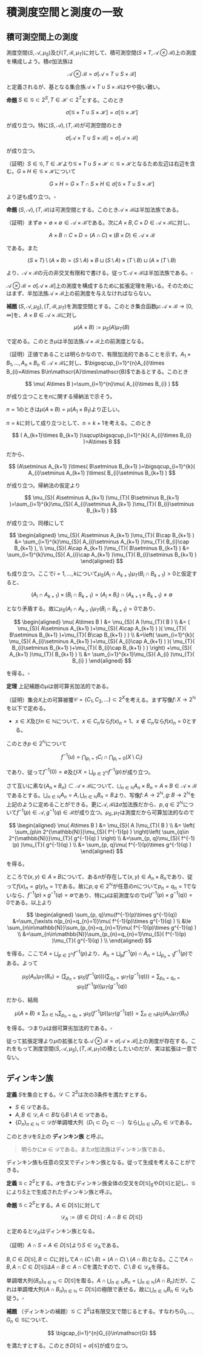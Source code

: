 
# 積測度空間と測度の一致



## 積可測空間上の測度

測度空間$( S, \mathscr{A}, \mu_{S} )$及び$( T, \mathscr{B}, \mu_{T} )$に対して、積可測空間$( S\times T, \mathscr{A}\otimes\mathscr{B} )$上の測度を構成しよう。積$\sigma$加法族は

$$
\mathscr{A}\otimes\mathscr{B}=\sigma\lbrack \mathscr{A}\times T\cup S\times\mathscr{B} \rbrack
$$

と定義されるが、基となる集合族$\mathscr{A}\times T\cup S\times\mathscr{B}$はやや扱い難い。

__命題__ $S\in\mathscr{G}\subset 2^{S}, T\in\mathscr{H}\subset 2^{T}$とする。このとき

$$
\sigma\lbrack \mathscr{G}\times T\cup S\times\mathscr{H} \rbrack = \sigma\lbrack \mathscr{G}\times\mathscr{H} \rbrack
$$

が成り立つ。特に$( S, \mathscr{A} ), ( T, \mathscr{B} )$が可測空間のとき

$$
\sigma\lbrack \mathscr{A}\times T\cup S\times\mathscr{B} \rbrack = \sigma\lbrack \mathscr{A}\times\mathscr{B} \rbrack
$$

が成り立つ。

（証明）$S\in\mathscr{G}, T\in\mathscr{H}$より$\mathscr{G}\times T\cup S\times\mathscr{H} \subset \mathscr{G}\times\mathscr{H}$となるため左辺は右辺を含む。$G\times H\in\mathscr{G}\times\mathscr{H}$について

$$
G\times H=G\times T\cap S\times H\in\sigma\lbrack \mathscr{G}\times T\cup S\times\mathscr{H} \rbrack
$$

より逆も成り立つ。$\square$

__命題__ $( S, \mathscr{A} ), ( T, \mathscr{B} )$は可測空間とする。このとき$\mathscr{A}\times\mathscr{B}$は半加法族である。

（証明）まず$\emptyset=\emptyset\times\emptyset\in\mathscr{A}\times\mathscr{B}$である。次に$A\times B, C\times D\in\mathscr{A}\times\mathscr{B}$に対し、

$$
A\times B\cap C\times D=( A\cap C )\times( B\times D )\in\mathscr{A}\times\mathscr{B}
$$

である。また

$$
( S\times T )\setminus( A\times B )=( S\setminus A )\times B\sqcup( S\setminus A )\times( T\setminus B )\sqcup( A\times( T\setminus B )
$$

より、$\mathscr{A}\times\mathscr{B}$の元の非交叉有限和で書ける。従って$\mathscr{A}\times\mathscr{B}$は半加法族である。$\square$

$\mathscr{A}\otimes\mathscr{B}=\sigma\lbrack \mathscr{A}\times\mathscr{B} \rbrack$上の測度を構成するために拡張定理を用いる。そのためにはまず、半加法族$\mathscr{A}\times\mathscr{B}$上の前測度を与えなければならない。

__補題__ $( S, \mathscr{A}, \mu_{S} ), ( T, \mathscr{B}, \mu_{T} )$を測度空間とする。このとき集合函数$\mu\colon\mathscr{A}\times\mathscr{B}\rightarrow\lbrack 0, \infty \rbrack$を、$A\times B\in\mathscr{A}\times\mathscr{B}$に対し

$$
\mu( A\times B ):=\mu_{S}( A )\mu_{T}( B )
$$

で定める。このとき$\mu$は半加法族$\mathscr{A}\times\mathscr{B}$上の前測度となる。

（証明）正値であることは明らかなので、有限加法的であることを示す。$A_{1}\times B_{1}, \dotsc, A_{n}\times B_{n}\in\mathscr{A}\times\mathscr{B}$に対し、$\bigsqcup_{i=1}^{n}A_{i}\times B_{i}=A\times B\in\mathscr{A}\times\mathscr{B}$であるとする。このとき

$$
\mu( A\times B )=\sum_{i=1}^{n}\mu( A_{i}\times B_{i} )
$$

が成り立つことを$n$に関する帰納法で示そう。

$n=1$のときは$\mu( A\times B )=\mu( A_{1}\times B_{1} )$より正しい。

$n=k$に対して成り立つとして、$n=k+1$を考える。このとき

$$
( A_{k+1}\times B_{k+1} )\sqcup\bigsqcup_{i=1}^{k}( A_{i}\times B_{i} )=A\times B
$$

だから、

$$
(A\setminus A_{k+1} )\times( B\setminus B_{k+1} )=\bigsqcup_{i=1}^{k}( A_{i}\setminus A_{k+1} )\times( B_{i}\setminus B_{k+1} )
$$

が成り立つ。帰納法の仮定より

$$
\mu_{S}( A\setminus A_{k+1} )\mu_{T}( B\setminus B_{k+1} )=\sum_{i=1}^{k}\mu_{S}( A_{i}\setminus A_{k+1} )\mu_{T}( B_{i}\setminus B_{k+1} )
$$

が成り立つ。同様にして

$$
\begin{aligned}
\mu_{S}( A\setminus A_{k+1} )\mu_{T}( B\cap B_{k+1} ) &= \sum_{i=1}^{k}\mu_{S}( A_{i}\setminus A_{k+1} )\mu_{T}( B_{i}\cap B_{k+1} ), \\
\mu_{S}( A\cap A_{k+1} )\mu_{T}( B\setminus B_{k+1} ) &= \sum_{i=1}^{k}\mu_{S}( A_{i}\cap A_{k+1} )\mu_{T}( B_{i}\setminus B_{k+1} )
\end{aligned}
$$

も成り立つ。ここで$i=1, \dotsc, k$について$\mu_{S}( A_{i}\cap A_{k+1} )\mu_{T}( B_{i}\cap B_{k+1} )\gt 0$と仮定すると、

$$
( A_{i}\cap A_{k+1} )\times( B_{i}\cap B_{k+1} )=( A_{i}\times B_{i} )\cap( A_{k+1}\times B_{k+1} )\neq\emptyset
$$

となり矛盾する。故に$\mu_{S}( A_{i}\cap A_{k+1} )\mu_{T}( B_{i}\cap B_{k+1} )=0$であり、

$$
\begin{aligned} \mu( A\times B ) &= \mu_{S}( A )\mu_{T}( B ) \\
&= ( \mu_{S}( A\setminus A_{k+1} )+\mu_{S}( A\cap A_{k+1} ) )( \mu_{T}( B\setminus B_{k+1} )+\mu_{T}( B\cap B_{k+1} ) ) \\
&=\left( \sum_{i=1}^{k}( \mu_{S}( A_{i}\setminus A_{k+1} )+\mu_{S}( A_{i}\cap A_{k+1} ) )( \mu_{T}( B_{i}\setminus B_{k+1} )+\mu_{T}( B_{i}\cap B_{k+1} ) ) \right) +\mu_{S}( A_{k+1} )\mu_{T}( B_{k+1} ) \\
 &= \sum_{i=1}^{k+1}\mu_{S}( A_{i} )\mu_{T}( B_{i} )
\end{aligned}
$$

を得る。$\square$

__定理__ 上記補題の$\mu$は弱可算劣加法的である。

（証明）集合$X$上の可算被覆$\mathscr{C}=\lbrace C_{1}, C_{2}, \dotsc \rbrace\subset 2^{X}$を考える。まず写像$f\colon X\rightarrow 2^{\mathbb{N}}$を以下で定める。

- $x\in X$及び$n\in\mathbb{N}$について、$x\in C_{n}$なら$f(x)_{n}=1$、$x\notin C_{n}$なら$f(x)_{n}=0$とする。

このとき$p\in 2^{\mathbb{N}}$について

$$
f^{-1}(u)=\bigcap_{p_{i}=1}C_{i}\cap\bigcap_{p_{i}=0}( X\setminus C_{i} )
$$

であり、従って$f^{-1}( 0 )=\emptyset$及び$X=\bigsqcup_{p\in 2^{\mathbb{N}}}f^{-1}(p)$が成り立つ。

さて互いに素な$\lbrace A_{n}\times B_{n} \rbrace\subset\mathscr{A}\times\mathscr{B}$について、$\bigsqcup_{n\in\mathbb{N}}A_{n}\times B_{n}=A\times B\in\mathscr{A}\times\mathscr{B}$であるとする。$\bigcup_{n\in\mathbb{N}}A_{n}=A, \bigcup_{n\in\mathbb{N}}B_{n}=B$より、写像$f\colon A\rightarrow 2^{\mathbb{N}}, g\colon B\rightarrow 2^{\mathbb{N}}$を上記のように定めることができる。更に$\mathscr{A}, \mathscr{B}$は$\sigma$加法族だから、$p, q\in 2^{\mathbb{N}}$について$f^{-1}(p)\in\mathscr{A}, g^{-1}(q)\in\mathscr{B}$が成り立つ。$\mu_{S}, \mu_{T}$は測度だから可算加法的なので

$$
\begin{aligned}
\mu( A\times B ) &= \mu_{S}( A )\mu_{T}( B ) \\
&= \left( \sum_{p\in 2^{\mathbb{N}}}\mu_{S}( f^{-1}(p) ) \right)\left( \sum_{q\in 2^{\mathbb{N}}}\mu_{T}( g^{-1}(q) ) \right) \\
&=\sum_{p, q}\mu_{S}( f^{-1}(p) )\mu_{T}( g^{-1}(q) ) \\
&= \sum_{p, q}\mu( f^{-1}(p)\times g^{-1}(q) )
\end{aligned}
$$

を得る。

ところで$( x, y )\in A\times B$について、ある$n$が存在して$( x, y )\in A_{n}\times B_{n}$であり、従って$f( x )_{n}=g( y )_{n}=1$である。故に$p, q\in 2^{\mathbb{N}}$が任意の$n$について$p_{n}=q_{n}=1$でないなら、$f^{-1}(p)\times g^{-1}(q)=\emptyset$であり、特に$\mu$は前測度なので$\mu( f^{-1}(p)\times g^{-1}(q) )=0$である。以上より

$$
\begin{aligned}
\sum_{p, q}\mu(f^{-1}(p)\times g^{-1}(q)) &=\sum_{\exists n(p_{n}=q_{n}=1)}\mu( f^{-1}(p)\times g^{-1}(q) ) \\
&\le \sum_{n\in\mathbb{N}}\sum_{p_{n}=q_{n}=1}\mu( f^{-1}(p)\times g^{-1}(q) ) \\
&=\sum_{n\in\mathbb{N}}\sum_{p_{n}=q_{n}=1}\mu_{S}( f^{-1}(p) )\mu_{T}( g^{-1}(q) ) \\
\end{aligned}
$$

を得る。ここで$A=\bigsqcup_{p\in 2^{\mathbb{N}}}f^{-1}(p)$より、$A_{n}=\bigsqcup_{p}f^{-1}(p)\cap A_{n}=\bigsqcup_{p_{n}=1}f^{-1}(p)$である。よって

$$
\mu_{S}(A_{n})\mu_{T}(B_{n})=\left(\sum_{p_{n}=1}\mu_{S}(f^{-1}(p))\right)\left(\sum_{q_{n}=1}\mu_{T}(g^{-1}(q))\right)=\sum_{p_{n}=q_{n}=1}\mu_{S}(f^{-1}(p))\mu_{T}(g^{-1}(q))
$$

だから、結局

$$
\mu(A\times B)\le\sum_{n\in\mathbb{N}}\sum_{p_{n}=q_{n}=1}\mu_{S}( f^{-1}(p) )\mu_{T}( g^{-1}(q) )=\sum_{n\in\mathbb{N}}\mu_{S}(A_{n})\mu_{T}(B_{n})
$$

を得る。つまり$\mu$は弱可算劣加法的である。$\square$

従って拡張定理より$\mu$の拡張となる$\mathscr{A}\otimes\mathscr{B}=\sigma\lbrack \mathscr{A}\times\mathscr{B} \rbrack$上の測度が存在する。これをもって測度空間$( S, \mathscr{A}, \mu_{S} ), ( T, \mathscr{B}, \mu_{T} )$の積としたいのだが、実は拡張は一意でない。




## ディンキン族

__定義__ $S$を集合とする。$\mathscr{D}\subset 2^{S}$は次の3条件を満たすとする。

- $S\in\mathscr{D}$である。
- $A, B\in\mathscr{D}, A\subset B$なら$B\setminus A\in\mathscr{D}$である。
- $\lbrace D_{n} \rbrace_{n\in\mathbb{N}}\subset\mathscr{D}$が単調増大列（$D_{1}\subset D_{2}\subset\dotsm$）なら$\bigcup_{n\in\mathbb{N}}D_{n}\in\mathscr{D}$である。

このとき$\mathscr{D}$を$S$上の **ディンキン族** と呼ぶ。

> 明らかに$\emptyset\in\mathscr{D}$である。また$\sigma$加法族はディンキン族である。

ディンキン族も任意の交叉でディンキン族となる。従って生成を考えることができる。

__定義__ $\mathscr{G}\subset 2^{S}$とする。$\mathscr{S}$を含むディンキン族全体の交叉を$D\lbrack \mathscr{G} \rbrack_{S}$や$D\lbrack \mathscr{G} \rbrack$と記し、$\mathscr{G}$により$S$上で生成されたディンキン族と呼ぶ。

__命題__ $\mathscr{G}\subset 2^{S}$とする。$A\in D\lbrack \mathscr{G} \rbrack$に対して

$$
\mathscr{D}_{A}:=\lbrace B\in D\lbrack \mathscr{G} \rbrack : A\cap B\in D\lbrack \mathscr{G} \rbrack \rbrace
$$

と定めると$\mathscr{D}_{A}$はディンキン族となる。

（証明）$A\cap S= A\in D\lbrack \mathscr{G} \rbrack$より$S\in\mathscr{D}_{A}$である。

$B, C\in D\lbrack \mathscr{G} \rbrack, B\subset C$に対して$A\cap ( C\setminus B )=( A\cap C )\setminus( A\cap B )$となる。ここで$A\cap B, A\cap C\in D\lbrack \mathscr{G} \rbrack$は$A\cap B\subset A\cap C$を満たすので、$C\setminus B\in\mathscr{D}_{A}$を得る。

単調増大列$\lbrace B_{n} \rbrace_{n\in\mathbb{N}}\subset D\lbrack \mathscr{G} \rbrack$を取る。$A\cap\bigcup_{n\in\mathbb{N}}B_{n}=\bigcup_{n\in\mathbb{N}}( A\cap B_{n} )$だが、これは単調増大列$\lbrace A\cap B_{n} \rbrace_{n\in\mathbb{N}}\subset D\lbrack \mathscr{G} \rbrack$の極限で表せる。故に$\bigcup_{n\in\mathbb{N}}B_{n}\in\mathscr{D}_{A}$も従う。$\square$

__補題__ （ディンキンの補題）$\mathscr{G}\subset 2^{S}$は有限交叉で閉じるとする。すなわち$G_{1}, \dotsc, G_{n}\in\mathscr{G}$について、

$$
\bigcap_{i=1}^{n}G_{i}\in\mathscr{G}
$$

を満たすとする。このとき$D\lbrack \mathscr{G} \rbrack=\sigma\lbrack \mathscr{G} \rbrack$が成り立つ。

<!--

\begin{proof}
（証明）$\sigma$加法族はディンキン族であるから、最小性より$D\lbrack \mathscr{G} \rbrack\subset\sigma\lbrack \mathscr{G} \rbrack$である。
逆は$D\lbrack \mathscr{G} \rbrack$が$\sigma$加法族であることを示せばよい。

$A\in\mathscr{G}$とする。
任意の$G\in\mathscr{G}$に対し仮定より$A\cap G\in\mathscr{G}\subset D\lbrack \mathscr{G} \rbrack$であるから$\mathscr{G}\subset\mathscr{D}_{A}$が分かる。
$\mathscr{D}_{A}$はディンキン族だから最小性より$D\lbrack \mathscr{G} \rbrack\subset\mathscr{D}_{A}$を得る。
逆も定義より明らかなので、$A\in\mathscr{G}$は$D\lbrack \mathscr{G} \rbrack=\mathscr{D}_{A}$を満たす。

ここで
\[ \mathscr{D}:=\lbrace A\in D\lbrack \mathscr{G} \rbrack : \mathscr{D}_{A}=D\lbrack \mathscr{G} \rbrack \rbrace \]
と定める。上の議論より$\mathscr{G}\subset\mathscr{D}$となる。そこで$\mathscr{D}$が$S$上のディンキン族となることを示そう。
$\mathscr{D}_{X}=D\lbrack \mathscr{G} \rbrack$より$X\in\mathscr{D}$である。$A, B\in\mathscr{D}, A\subset B$とする。
$G\in\mathscr{G}$に対し$G\cap( B\setminus A )=( G\cap B )\setminus( G\cap A )\in D\lbrack \mathscr{G} \rbrack$が成り立つ。
故に$\mathscr{D}_{B\setminus A}$は$\mathscr{G}$を含むディンキン族となり$\mathscr{D}_{B\setminus A}=D\lbrack \mathscr{G} \rbrack$を満たす。
同様に単調増大列$\lbrace A_{n} \rbrace_{n\in\mathbb{N}}\subset\mathscr{D}$を取れば、
$G\in\mathscr{G}$に対し$( \bigcup_{n\in\mathbb{N}} )\cap G=\bigcup_{n\in\mathbb{N}}( G\cap A_{n} )$が成り立つ。
これは単調増大列$\lbrace G\cap A_{n} \rbrace_{n\in\mathbb{N}}\subset D\lbrack \mathscr{G} \rbrack$の極限だから
結局$D\lbrack \mathscr{G} \rbrack = \mathscr{D}_{\bigcup_{n\in\mathbb{N}}}$を得る。
以上により$\mathscr{D}$は$S$上のディンキン族となる。特に$\mathscr{G}$を含むことから$\mathscr{D}=D\lbrack \mathscr{G} \rbrack$が従う。

最後に$\mathscr{D}$が$\sigma$加法族であることを示そう。$A, B\in\mathscr{D}$に対し、$A\setminus B=A\setminus( A\cap B )\in\mathscr{D}$である。
特に$\emptyset=X\setminus X\in\mathscr{D}$となる。また$A\cup B=X\setminus( ( X\setminus A )\cap( X\setminus B ) )\in\mathscr{D}$も分かる。
$\lbrace A_{n} \rbrace_{n\in\mathbb{N}}\subset\mathscr{D}$について、$B_{n}=\bigcup_{i=1}^{n}A_{i}$と定めれば
$\lbrace B_{n} \rbrace_{n\in\mathbb{N}}\subset\mathscr{D}$は単調増大列となる。
従って$\bigcup_{n\in\mathbb{N}}A_{n}=\bigcup_{n\in\mathbb{N}}B_{n}\in\mathscr{D}$となる。$\square$
\end{proof}




\subsection{測度の一致}
\begin{Def}{}{}
単調な集合函数$\mu\colon\mathscr{G}\rightarrow\lbrack 0, \infty \rbrack$に対し以下を定める。
\begin{EnumCond}
\item$S\in\mathscr{G}$であり、$\mu( G )\lt\infty$のとき$\mu$は有限（finite）であるという。
\item ある$\lbrace G_{n} \rbrace\subset\mathscr{G}$が存在して$G_{n}\nearrow S, \mu( G_{n} )\lt\infty$を満たすとき$\mu$は$\sigma$-有限であるという。
\end{EnumCond}
\end{Def}

\begin{Prop}{}{}
可測空間$( S, \mathscr{A} )$上の有限な測度$\mu_{1}, \mu_{2}$に対し、$\mu_{1}( S )=\mu_{2}( S )$なら
\[ \mathscr{D}:=\lbrace D\in\mathscr{A} : \mu_{1}( D )=\mu_{2}( D ) \rbrace \]
はディンキン族である。
\end{Prop}

\begin{proof}
（証明）定義より$S\in\mathscr{D}$である。$A, B\in\mathscr{D}, A\subset B$とする。$\mu_{j}$は有限な測度だから$\mu_{j}( B\setminus A )=\mu_{j}( B )-\mu_{j}( A )$となる。
故に$B\setminus A\in\mathscr{D}$となる。また単調増大列$\lbrace A_{n} \rbrace\subset\mathscr{D}$に対し、$A_{0}:=\emptyset, B_{n}:=A_{n}\setminus A_{n-1}$と定めれば
\[ \mu_{j}\left( \bigcup_{n\in\mathbb{N}} \right)=\mu_{j}\left( \bigsqcup_{n\in\mathbb{N}}B_{n} \right)=\sum_{n\in\mathbb{N}}\mu_{j}( A_{n}\setminus A_{n-1} ) \]
が成り立つ。$A_{n}\setminus A_{n-1}\in\mathscr{D}$より$\bigcup_{n\in\mathbb{N}}A_{n}\in\mathscr{D}$が従う。$\square$
\end{proof}

\begin{Thm}{}{}
$\mathscr{G}\subset 2^{S}$は有限交叉で閉じるとする。$\sigma\lbrack \mathscr{G} \rbrack$上の測度$\mu_{1}, \mu_{2}$は、$\mathscr{G}$上で一致し、更に
$\mu_{0}:=\mu_{j}|_{\mathscr{G}}$は$\sigma$-有限とする。このとき$\mu_{1}=\mu_{2}$が成り立つ。
\end{Thm}

\begin{proof}
（証明）単調増大な$\lbrace G_{n} \rbrace\subset\mathscr{G}$を、$G_{n}\nearrow S, \mu_{0}( G_{n} )\lt\infty$を満たすように取る。
$A\in\sigma\lbrack \mathscr{G} \rbrack$に対して$A\cap G_{n}\nearrow A$であるから、増大列連続性より$\mu_{j}( A )=\lim_{n\in\mathbb{N}}\mu( A\cap G_{n} )$が成り立つ。

$A\in\sigma\lbrack \mathscr{G} \rbrack$に対して$\widetilde{\mu}_{j}( A ):=\mu_{j}( A\cap G_{n} )$と定めると、
$\widetilde{\mu}_{j}$は$\sigma\lbrack \mathscr{G} \rbrack$上の有限な測度となる。ここで
\[ \mathscr{D}_{n}:=\lbrace A\in\sigma\lbrack \mathscr{G} \rbrack : \widetilde{\mu}_{1}( A )=\widetilde{\mu}_{2}( A ) \rbrace \]
と置くと、先の命題よりこれはディンキン族となる。ディンキンの補題より$\sigma\lbrack \mathscr{G} \rbrack=D\lbrack \mathscr{G} \rbrack$であるから、
最小性より$\mathscr{D}_{n}=\sigma\lbrack \mathscr{G} \rbrack$となる。よって$\mu_{1}( A\cap G_{n} )=\mu_{2}( A\cap G_{n} )$であるから、$\mu_{1}=\mu_{2}$が従う。$\square$
\end{proof}

\begin{Cor}{}{}
$( S, \mathscr{A}, \mu_{S} ), ( T, \mathscr{B}, \mu_{T} )$を測度空間とする。$\mu_{S}, \mu_{T}$が$\sigma$-有限であるとき、
前測度$\mu\colon\mathscr{A}\times\mathscr{B}\rightarrow\lbrack 0, \infty \rbrack$の拡張は一意的である。
\end{Cor}

\begin{proof}
（証明）$\lbrace A_{n} \rbrace_{n\in\mathbb{N}}\subset\mathscr{A}, \lbrace B_{n} \rbrace_{n\in\mathbb{N}}\subset\mathscr{B}$として
\begin{align*}
A_{n}&\nearrow S, & B_{n}&\nearrow T, & \mu_{S}( A_{n} ), \mu_{T}( B_{n} )&\lt\infty
\end{align*}
を満たすように取る。ここで$C_{n}=A_{n}\times B_{n}\in\mathscr{A}\times\mathscr{B}$とすれば
\begin{align*}
C_{n}&\nearrow S\times T, & \mu( C_{n} )&=\mu_{S}( A_{n} )\mu_{T}( B_{n} )\lt\infty
\end{align*}
が成り立つ。従って$\mu$は$\sigma$-有限であるため、定理から拡張は一意的であることが分かる。$\square$
\end{proof}

\begin{Def}{}{}
系において$\mu$の拡張となる可測空間$( S\times T, \mathscr{A}\otimes\mathscr{B} )$上の測度は一意的に存在する。
これを$\mu_{S}\otimes\mu_{T}$と記し、$\mu_{S}$と$\mu_{T}$の積測度と呼ぶ。このとき$( S\times T, \mathscr{A}\otimes\mathscr{B}, \mu_{S}\otimes\mu_{T} )$を積測度空間と呼ぶ。
\end{Def}

ただし積測度空間は圏における積対象ではない。

-->